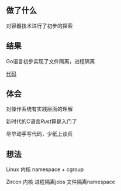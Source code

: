 

## 做了什么

对容器技术进行了初步的探索

## 结果

Go语言初步实现了文件隔离，进程隔离

[代码](../trydocker/)

## 体会

对操作系统有实践层面的理解

新时代的C语言*Rust*算是入门了

尽早动手写代码，少纸上谈兵



## 想法

Linux 内核   namespace + cgroup

Zircon 内核   进程隔离jobs   文件隔离namespace
